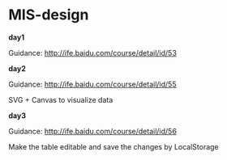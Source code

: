 # MIS-design

**day1**

Guidance: http://ife.baidu.com/course/detail/id/53


**day2**

Guidance: http://ife.baidu.com/course/detail/id/55

SVG + Canvas to visualize data

**day3**

Guidance: http://ife.baidu.com/course/detail/id/56

Make the table editable and save the changes by LocalStorage